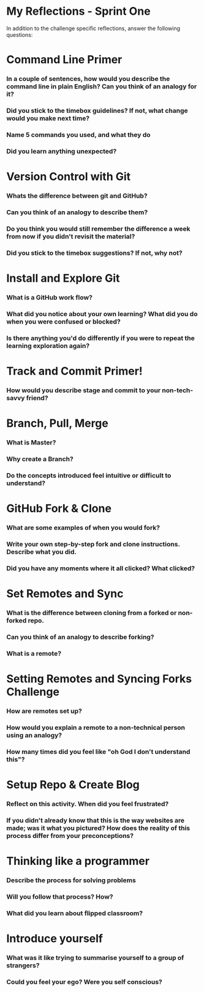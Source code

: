 # My Reflections - Sprint One 

In addition to the challenge specific reflections, answer the following questions:

# Command Line Primer 

<!-- Copy the answers you wrote in your temporary file earlier, under the sections below -->

### In a couple of sentences, how would you describe the command line in plain English? Can you think of an analogy for it?



### Did you stick to the timebox guidelines? If not, what change would you make next time?



### Name 5 commands you used, and what they do



### Did you learn anything unexpected?





# Version Control with Git

<!-- Copy your reflection answers into this file -->

### Whats the difference between git and GitHub?



### Can you think of an analogy to describe them?



### Do you think you would still remember the difference a week from now if you didn't revisit the material?



### Did you stick to the timebox suggestions? If not, why not?





# Install and Explore Git 

<!-- Copy your reflection answers into this file -->

### What is a GitHub work flow?



### What did you notice about your own learning? What did you do when you were confused or blocked?



### Is there anything you'd do differently if you were to repeat the learning exploration again?




# Track and Commit Primer!

<!-- Copy your reflection answer into this file -->

### How would you describe stage and commit to your non-tech-savvy friend?  





# Branch, Pull, Merge

<!-- Copy your reflection answers into this file -->

### What is Master?



### Why create a Branch?



### Do the concepts introduced feel intuitive or difficult to understand?





# GitHub Fork & Clone

<!-- Answer the following questions -->

### What are some examples of when you would fork?



### Write your own step-by-step fork and clone instructions. Describe what you did.



### Did you have any moments where it all clicked? What clicked?





# Set Remotes and Sync

<!-- Answer the following reflection questions -->

### What is the difference between cloning from a forked or non-forked repo.



### Can you think of an analogy to describe forking?



### What is a remote?





# Setting Remotes and Syncing Forks Challenge

<!-- Complete the following reflections -->

### How are remotes set up?



### How would you explain a remote to a non-technical person using an analogy?



### How many times did you feel like "oh God I don't understand this"?





# Setup Repo & Create Blog

### Reflect on this activity. When did you feel frustrated?



### If you didn't already know that this is the way websites are made; was it what you pictured? How does the reality of this process differ from your preconceptions?





# Thinking like a programmer

### Describe the process for solving problems



### Will you follow that process? How?



### What did you learn about flipped classroom?





# Introduce yourself

### What was it like trying to summarise yourself to a group of strangers? 



### Could you feel your ego? Were you self conscious? 

